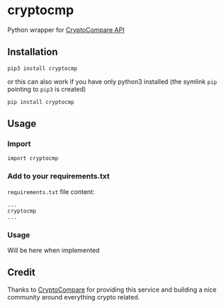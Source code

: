 # cryptocmp
Python wrapper for [CryptoCompare API](https://min-api.cryptocompare.com/)

## Installation

```
pip3 install cryptocmp
```
or this can also work if you have only python3 installed
(the symlink `pip` pointing to `pip3` is created)
```
pip install cryptocmp
```

## Usage

### Import

```
import cryptocmp
```

### Add to your requirements.txt

`requirements.txt` file content:
```
...
cryptocmp
...
```

### Usage
Will be here when implemented

## Credit

Thanks to [CryptoCompare](https://www.cryptocompare.com/)
for providing this service and building a nice community around
everything crypto related.
